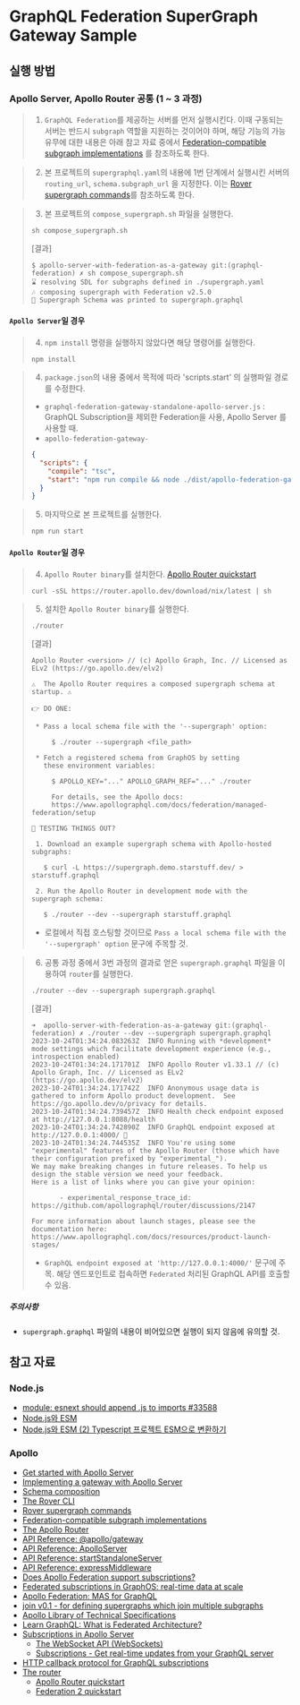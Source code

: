 # GraphQL Federation SuperGraph Gateway Sample

## 실행 방법

### Apollo Server, Apollo Router 공통 (1 ~ 3 과정)

> 1. `GraphQL Federation`를 제공하는 서버를 먼저 실행시킨다. 이때 구동되는 서버는 반드시 `subgraph` 역할을 지원하는 것이어야 하며, 해당 기능의 가능 유무에 대한 내용은 아래 참고 자료
     중에서 [Federation-compatible subgraph implementations](https://www.apollographql.com/docs/federation/building-supergraphs/supported-subgraphs/)
     를 참조하도록 한다.

> 2. 본 프로젝트의 `supergraphql.yaml`의 내용에 1번 단계에서 실행시킨 서버의 `routing_url`, `schema.subgraph_url` 을 지정한다.
     이는 [Rover supergraph commands](https://www.apollographql.com/docs/rover/commands/supergraphs)를 참조하도록 한다.

> 3. 본 프로젝트의 `compose_supergraph.sh` 파일을 실행한다.
>
>```shell
>sh compose_supergraph.sh
>```
>
> [결과]
> 
> ```text
> $ apollo-server-with-federation-as-a-gateway git:(graphql-federation) ✗ sh compose_supergraph.sh 
> ⌛ resolving SDL for subgraphs defined in ./supergraph.yaml
> 🎶 composing supergraph with Federation v2.5.0
> 📝 Supergraph Schema was printed to supergraph.graphql
> ```

#### `Apollo Server`일 경우

> 4. `npm install` 명령을 실행하지 않았다면 해당 명령어를 실행한다.
>
>```shell
> npm install
>```

> 4. `package.json`의 내용 중에서 목적에 따라 'scripts.start' 의 실행파일 경로를 수정한다.
>
> - `graphql-federation-gateway-standalone-apollo-server.js` : GraphQL Subscription을 제외한 Federation을 사용, Apollo Server 를
    사용할 때.
> - `apollo-federation-gateway-`
>
> ```json
> {
>   "scripts": {
>     "compile": "tsc",
>     "start": "npm run compile && node ./dist/apollo-federation-gateway-standalone.js" 
>   }
> } 
> ```

> 5. 마지막으로 본 프로젝트를 실행한다.
>
>```shell
>npm run start
>```

#### `Apollo Router`일 경우

> 4. `Apollo Router binary`를 설치한다. [Apollo Router quickstart](https://www.apollographql.com/docs/router/quickstart/)
>
> ```shell
> curl -sSL https://router.apollo.dev/download/nix/latest | sh
> ```

> 5. 설치한 `Apollo Router binary`를 실행한다.
>
> ```shell
> ./router
> ```
> 
> [결과]
>
>```text
>Apollo Router <version> // (c) Apollo Graph, Inc. // Licensed as ELv2 (https://go.apollo.dev/elv2)
>
>⚠️  The Apollo Router requires a composed supergraph schema at startup. ⚠️
>
>👉 DO ONE:
>
>  * Pass a local schema file with the '--supergraph' option:
>
>      $ ./router --supergraph <file_path>
>
>  * Fetch a registered schema from GraphOS by setting
>    these environment variables:
>
>      $ APOLLO_KEY="..." APOLLO_GRAPH_REF="..." ./router
>
>      For details, see the Apollo docs:
>      https://www.apollographql.com/docs/federation/managed-federation/setup
>
>🔬 TESTING THINGS OUT?
>
>  1. Download an example supergraph schema with Apollo-hosted subgraphs:
>
>    $ curl -L https://supergraph.demo.starstuff.dev/ > starstuff.graphql
>
>  2. Run the Apollo Router in development mode with the supergraph schema:
>
>    $ ./router --dev --supergraph starstuff.graphql
>```
>- 로컬에서 직접 호스팅할 것이므로 `Pass a local schema file with the '--supergraph' option` 문구에 주목할 것.

> 6. 공통 과정 중에서 3번 과정의 결과로 얻은 `supergraph.graphql` 파일을 이용하여 `router`를 실행한다.
> 
> ```shell
> ./router --dev --supergraph supergraph.graphql
> ```
> 
> [결과]
> 
> ```text
> ➜  apollo-server-with-federation-as-a-gateway git:(graphql-federation) ✗ ./router --dev --supergraph supergraph.graphql       
> 2023-10-24T01:34:24.083263Z  INFO Running with *development* mode settings which facilitate development experience (e.g., introspection enabled)
> 2023-10-24T01:34:24.171701Z  INFO Apollo Router v1.33.1 // (c) Apollo Graph, Inc. // Licensed as ELv2 (https://go.apollo.dev/elv2)
> 2023-10-24T01:34:24.171742Z  INFO Anonymous usage data is gathered to inform Apollo product development.  See https://go.apollo.dev/o/privacy for details.
> 2023-10-24T01:34:24.739457Z  INFO Health check endpoint exposed at http://127.0.0.1:8088/health
> 2023-10-24T01:34:24.742890Z  INFO GraphQL endpoint exposed at http://127.0.0.1:4000/ 🚀
> 2023-10-24T01:34:24.744535Z  INFO You're using some "experimental" features of the Apollo Router (those which have their configuration prefixed by "experimental_").
> We may make breaking changes in future releases. To help us design the stable version we need your feedback.
> Here is a list of links where you can give your opinion:
>
>        - experimental_response_trace_id: https://github.com/apollographql/router/discussions/2147
> 
> For more information about launch stages, please see the documentation here: https://www.apollographql.com/docs/resources/product-launch-stages/
> ```
> - `GraphQL endpoint exposed at 'http://127.0.0.1:4000/'` 문구에 주목. 해당 엔드포인트로 접속하면 `Federated` 처리된 GraphQL API를 호출할 수 있음.

##### 주의사항

- `supergraph.graphql` 파일의 내용이 비어있으면 실행이 되지 않음에 유의할 것.

## 참고 자료

### Node.js

- [module: esnext should append .js to imports #33588](https://github.com/microsoft/TypeScript/issues/33588)
- [Node.js와 ESM](https://jjnooys.medium.com/node-js%EC%99%80-esm-2462af271156)
- [Node.js와 ESM (2) Typescript 프로젝트 ESM으로 변환하기](https://jjnooys.medium.com/node-js%EC%99%80-esm-2-typescript-%ED%94%84%EB%A1%9C%EC%A0%9D%ED%8A%B8-esm%EC%9C%BC%EB%A1%9C-%EB%B3%80%ED%99%98%ED%95%98%EA%B8%B0-7266e8174906)

### Apollo

- [Get started with Apollo Server](https://www.apollographql.com/docs/apollo-server/getting-started)
- [Implementing a gateway with Apollo Server](https://www.apollographql.com/docs/apollo-server/using-federation/apollo-gateway-setup)
- [Schema composition](https://www.apollographql.com/docs/federation/federated-types/composition/#supported-methods)
- [The Rover CLI](https://www.apollographql.com/docs/rover)
- [Rover supergraph commands](https://www.apollographql.com/docs/rover/commands/supergraphs)
- [Federation-compatible subgraph implementations](https://www.apollographql.com/docs/federation/building-supergraphs/supported-subgraphs/)
- [The Apollo Router](https://www.apollographql.com/docs/router/)
- [API Reference: @apollo/gateway](https://www.apollographql.com/docs/apollo-server/using-federation/api/apollo-gateway/)
- [API Reference: ApolloServer](https://www.apollographql.com/docs/apollo-server/api/apollo-server)
- [API Reference: startStandaloneServer](https://www.apollographql.com/docs/apollo-server/api/standalone)
- [API Reference: expressMiddleware](https://www.apollographql.com/docs/apollo-server/api/express-middleware)
- [Does Apollo Federation support subscriptions?](https://support.apollographql.com/hc/en-us/articles/5881531249683-Does-Apollo-Federation-support-subscriptions-)
- [Federated subscriptions in GraphOS: real-time data at scale](https://www.apollographql.com/blog/announcement/backend/federated-subscriptions-in-graphos-real-time-data-at-scale/)
- [Apollo Federation: MAS for GraphQL](https://devstarsj.github.io/development/2023/03/12/Apollo.Federation/)
- [join v0.1 - for defining supergraphs which join multiple subgraphs](https://specs.apollo.dev/join/v0.1/)
- [Apollo Library of Technical Specifications](https://specs.apollo.dev/)
- [Learn GraphQL: What is Federated Architecture?](https://graphql.com/learn/federated-architecture/)
- [Subscriptions in Apollo Server](https://www.apollographql.com/docs/apollo-server/data/subscriptions/)
  - [The WebSocket API (WebSockets)](https://developer.mozilla.org/en-US/docs/Web/API/WebSockets_API)
  - [Subscriptions - Get real-time updates from your GraphQL server](https://www.apollographql.com/docs/react/data/subscriptions)
- [HTTP callback protocol for GraphQL subscriptions](https://www.apollographql.com/docs/router/executing-operations/subscription-callback-protocol/)
- [The router](https://www.apollographql.com/docs/federation/building-supergraphs/router)
  - [Apollo Router quickstart](https://www.apollographql.com/docs/router/quickstart/)
  - [Federation 2 quickstart](https://www.apollographql.com/docs/federation/quickstart/setup/)
